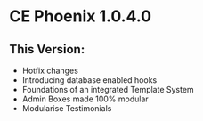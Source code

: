 # CE Phoenix 1.0.4.0
## This Version:
* Hotfix changes
* Introducing database enabled hooks
* Foundations of an integrated Template System
* Admin Boxes made 100% modular
* Modularise Testimonials